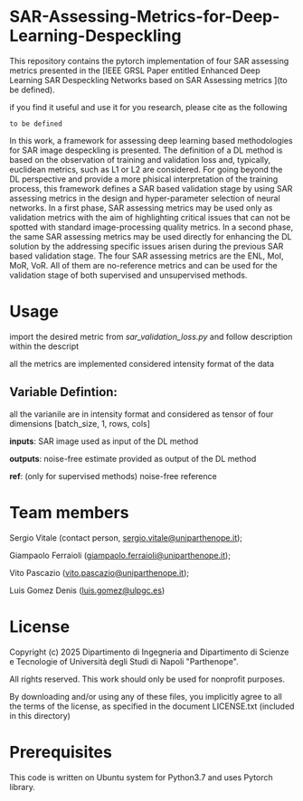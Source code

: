 # SAR-Assessing-Metrics-for-Deep-Learning-Despeckling

This repository contains the pytorch implementation of four SAR assessing metrics presented in the [IEEE GRSL Paper entitled Enhanced Deep Learning SAR Despeckling Networks based on SAR Assessing metrics
](to be defined).

if you find it useful and use it for you research, please cite as the following 
```
to be defined
```

In this work, a framework for assessing deep learning based methodologies for SAR image despeckling is presented.
The definition of a DL method is based on the observation of training and validation loss and, typically, euclidean metrics, such as L1 or L2 are considered.
For going beyond the DL perspective and provide a more phisical interpretation of the training process, this framework defines a SAR based validation stage by using SAR assessing metrics in the design and hyper-parameter selection of neural networks.
In a first phase, SAR assessing metrics may be used only as validation metrics with the aim of highlighting critical issues that can not be spotted with standard image-processing
quality metrics. In a second phase, the same SAR assessing metrics may be used directly for enhancing the DL solution by the addressing specific issues arisen during the previous SAR based
validation stage.
The four SAR assessing metrics are the ENL, MoI, MoR, VoR. All of them are no-reference metrics and can be used for the validation stage of both supervised and unsupervised methods. 

# Usage
import the desired metric from *sar_validation_loss.py* and follow description within the descript

all the metrics are implemented considered intensity format of the data

## Variable Defintion:
all the varianile are in intensity format and considered as tensor of four dimensions [batch_size, 1, rows, cols]

**inputs**: SAR image used as input of the DL method

**outputs**: noise-free estimate provided as output of the DL method

**ref**:	(only for supervised methods) noise-free reference


# Team members
 Sergio Vitale    (contact person, sergio.vitale@uniparthenope.it);
 
 Giampaolo Ferraioli (giampaolo.ferraioli@uniparthenope.it);
 
 Vito Pascazio (vito.pascazio@uniparthenope.it);
 
 Luis Gomez Denis (luis.gomez@ulpgc.es)
 
# License
Copyright (c) 2025 Dipartimento di Ingegneria and Dipartimento di Scienze e Tecnologie of Università degli Studi di Napoli "Parthenope".

All rights reserved. This work should only be used for nonprofit purposes.

By downloading and/or using any of these files, you implicitly agree to all the
terms of the license, as specified in the document LICENSE.txt
(included in this directory)


# Prerequisites
This code is written on Ubuntu system for Python3.7 and uses Pytorch library.
  
